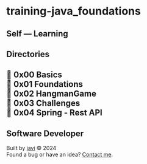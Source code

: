 # training-java_foundations
Self ― Learning
---
## Directories
:open_file_folder: 0x00 Basics  
:open_file_folder: 0x01 Foundations  
:open_file_folder: 0x02 HangmanGame  
:open_file_folder: 0x03 Challenges  
:open_file_folder: 0x04 Spring - Rest API  
---
## Software Developer
Built by [javi](https://github.com/javierandres-dev/) :copyright: 2024  
Found a bug or have an idea? [Contact me](https://www.linkedin.com/in/javierandres-dev/).
